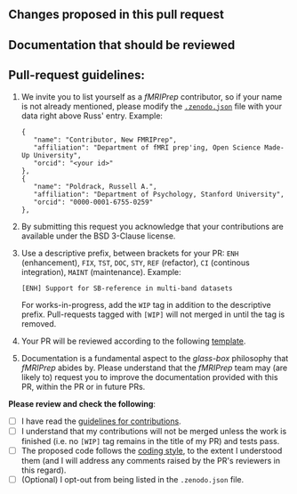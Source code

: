 ## Changes proposed in this pull request

<!--
Please describe here the main features / changes proposed for review and integration in fMRIPrep
If this PR addresses some existing problem, please use GitHub's citing tools 
(eg. ref #, closes # or fixes #).
If there is not an existing issue open describing the problem, please consider opening a new
issue first and then link it from here (so the *fMRIPrep* community has a better understanding
of ongoing development efforts and possible overlaps between contributions).
-->


## Documentation that should be reviewed
<!--
Please summarize here the main changes to the documentation that the reviewers should be aware of.
-->

## Pull-request guidelines:
<!--
Please make sure you have read the PR guidelines below, and checked 
all boxes that apply at the bottom.
-->
1. We invite you to list yourself as a *fMRIPrep* contributor, so if your name 
   is not already mentioned, please modify the 
   [``.zenodo.json``](https://github.com/poldracklab/fmriprep/blob/master/.zenodo.json)
   file with your data right above Russ' entry. Example:
   ```
   {
      "name": "Contributor, New FMRIPrep",
      "affiliation": "Department of fMRI prep'ing, Open Science Made-Up University",
      "orcid": "<your id>"
   },
   {
      "name": "Poldrack, Russell A.",
      "affiliation": "Department of Psychology, Stanford University",
      "orcid": "0000-0001-6755-0259"
   },
   ```
   
2. By submitting this request you acknowledge that your contributions are available under the BSD 3-Clause license.

3. Use a descriptive prefix, between brackets for your PR: ``ENH`` (enhancement), ``FIX``, ``TST``, ``DOC``, ``STY``,
   ``REF`` (refactor), ``CI`` (continous integration), ``MAINT`` (maintenance). Example:
   ```
   [ENH] Support for SB-reference in multi-band datasets
   ```
   For works-in-progress, add the ``WIP`` tag in addition to the descriptive prefix. 
   Pull-requests tagged with ``[WIP]`` will not merged in until the tag is removed.

4. Your PR will be reviewed according to the following
   [template](https://github.com/poldracklab/fmriprep/wiki/Reviewing-a-Pull-Request).

5. Documentation is a fundamental aspect to the *glass-box* philosophy that *fMRIPrep* abides by.
   Please understand that the *fMRIPrep* team may (are likely to) request you to improve the documentation
   provided with this PR, within the PR or in future PRs.
   

**Please review and check the following**:
<!-- replace the empty checkboxes [ ] below with checked ones [x] accordingly -->

  - [ ] I have read the [guidelines for contributions](https://github.com/poldracklab/fmriprep/blob/master/CONTRIBUTING.md).
  - [ ] I understand that my contributions will not be merged unless the work is
        finished (i.e. no ``[WIP]`` tag remains in the title of my PR) and tests pass.
  - [ ] The proposed code follows the
        [coding style](https://github.com/poldracklab/fmriprep/blob/master/CONTRIBUTING.md#fmriprep-coding-style-guide),
        to the extent I understood them (and I will address any comments raised by the PR's reviewers in this regard).
  - [ ] \(Optional\) I opt-out from being listed in the `.zenodo.json` file.
